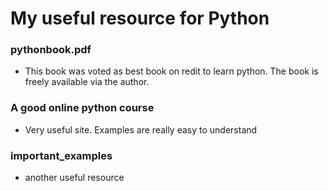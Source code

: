 # My useful resource for Python

### pythonbook.pdf 
- This book was voted as best book on redit to learn python. The book is freely available via the author. 

### A good online python course
- Very useful site. Examples are really easy to understand

### important_examples
- another useful resource
